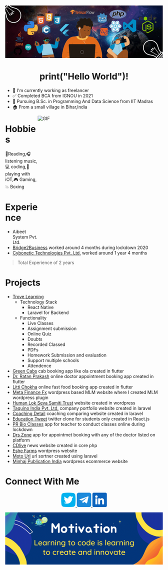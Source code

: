 
![Aditya Suraj](/assets/canva_3.gif)
<h1 align="center">
print("Hello World")!
</h1>



- :briefcase: I'm currently working as freelancer
- :white_check_mark: Completed BCA from IGNOU in 2021
- :book: Pursuing B.Sc. in Programming And Data Science from IIT Madras
- :house: From a small village in Bihar,India

<a target="_blank">
  <img align="right" height="400" width="400" alt="GIF" src="https://media4.giphy.com/media/R03zWv5p1oNSQd91EP/giphy.gif?cid=ecf05e47fp47sshw4nc38mipmoxgnnjhfslpzezc0fn0pfsr&rid=giphy.gif&ct=g">
</a>

<h1>
  Hobbies
</h2>
  
:book:Reading,:headphones: listening music,:computer: coding,:electric_plug: playing with iOT,:video_game: Gaming,:collision: Boxing  


<h1>
  Experience
</h1>

- Aibeet System Pvt. Ltd.
- [Bridge2Business](https://bridge2business.in/) worked around 4 months during lockdown 2020
- [Cybonetic Technologies Pvt. Ltd.](https://cybonetic.com) worked around 1 year 4 months
>Total Experience of 2 years


<h1>
  Projects
</h1>

- [Trove Learning](https://play.google.com/store/apps/details?id=com.trove.app)
  - Technology Stack
    - React Native 
    - Laravel for Backend
  - Functionality
     - Live Classes
     - Assignment submission 
     - Online Quiz
     - Doubts
     - Recorded Classed
     - PDFs
     - Homework Submission and evaluation
     - Support multiple schools
     - Attendence
- [Green Cabs](https://play.google.com/store/apps/details?id=com.cybonetic.greencabs&hl=en_IN&gl=US) cab booking app like ola created in flutter
- [Dr. Ratan Prakash](https://play.google.com/store/apps/details?id=com.cybonetic.cdrp&hl=en_IN&gl=US) online doctor appointment booking app created in flutter
- [Litti Chokha](https://play.google.com/store/apps/details?id=com.cybonetic.littichokha&hl=en_IN&gl=US) online fast food booking app created in flutter
- [Meta Finance Fx](http://metafinancefx.in/) wordpress based MLM website where I created MLM wordpress plugin
- [Human Lok Seva Samiti Trust](humanloksevasamiti.org/) website created in wordpress
- [Taquino India Pvt. Ltd.](https://taquino.in/) company portfolio website created in laravel
- [Coaching Detail](https://coachingdetail.com/) coaching comparing website created in laravel
- [Education Tweet](https://etweet.coachingdetail.com/) twitter clone for students only created in React.js
- [PR Bio Classes](https://play.google.com/store/apps/details?id=com.prbiology.app&hl=en_IN&gl=US) app for teacher to conduct classes online during lockdown
- [Drs Zone](https://play.google.com/store/apps/details?id=com.cybonetic.drappointment&hl=en_IN&gl=US) app for appointmet booking with any of the doctor listed on platform
- [CDlive](http://cdlive.in) news website created in core php
- [Eshe Farms](https://eshefarms.com/) wordpress website
- [Moto Url](http://motourl.com/) url sortner created using laravel
- [Minhaj Publication India](minhajpublicationsindia.com) wordpress ecommerce website

<h1>
  Connect With Me
</h1>

<p align="center">
  <a href="https://twitter.com/AdityaSuraj03"> 
    <img height="46" width="46" src="/assets/twitter-logo.png"/> 
  </a>
  <a href="https://t.me/adityasuraj507"> 
    <img height="46" width="46" src="/assets/telegram.png"/> 
  </a>
  <a href="https://www.linkedin.com/in/aditya-kumar-27a054162"> 
    <img height="46" width="46" src="/assets/linkedin.png"/> 
  </a>
</p>

![Image Created Using Canva](/assets/canva_2.gif)

